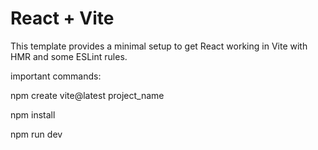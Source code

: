# React + Vite

This template provides a minimal setup to get React working in Vite with HMR and some ESLint rules.


important commands:

npm create vite@latest project_name

npm install

npm run dev
